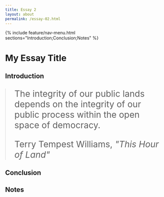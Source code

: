 ```yaml
---
title: Essay 2
layout: about
permalink: /essay-02.html
---
```


{% include feature/nav-menu.html sections="Introduction;Conclusion;Notes" %}

# My Essay Title

## Introduction

<blockquote class="blockquote pt-3 pb-5" style="font-size: 1.75rem; margin-left: auto; margin-right: auto; max-width: 650px;">
  <p class="mb-0">The integrity of our public lands depends on the integrity of our public process within the open space of democracy.</p>
  <footer class="blockquote-footer text-right">Terry Tempest Williams, <cite title="Source Title">"This Hour of Land"</cite></footer>
</blockquote>

## Conclusion

## Notes
